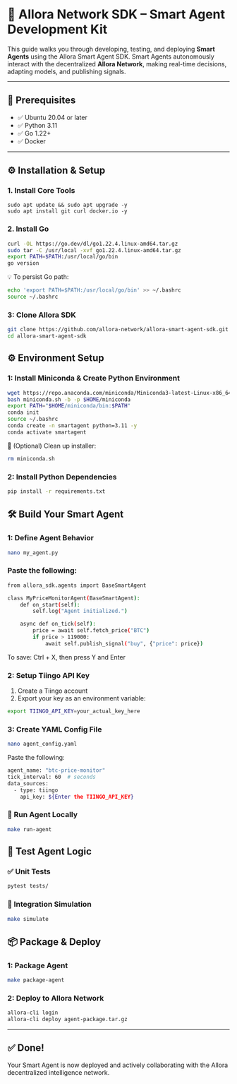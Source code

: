 # 🤖 Allora Network SDK – Smart Agent Development Kit

This guide walks you through developing, testing, and deploying **Smart Agents** using the Allora Smart Agent SDK. Smart Agents autonomously interact with the decentralized **Allora Network**, making real-time decisions, adapting models, and publishing signals.

---

## 🔧 Prerequisites

- ✅ Ubuntu 20.04 or later
- ✅ Python 3.11
- ✅ Go 1.22+
- ✅ Docker

---


## ⚙️ Installation & Setup


### 1. Install Core Tools

```
sudo apt update && sudo apt upgrade -y
sudo apt install git curl docker.io -y
```


### 2. Install Go

```bash
curl -OL https://go.dev/dl/go1.22.4.linux-amd64.tar.gz
sudo tar -C /usr/local -xvf go1.22.4.linux-amd64.tar.gz
export PATH=$PATH:/usr/local/go/bin
go version
```

💡 To persist Go path:
```bash
echo 'export PATH=$PATH:/usr/local/go/bin' >> ~/.bashrc
source ~/.bashrc
```
### 3: Clone Allora SDK
```bash
git clone https://github.com/allora-network/allora-smart-agent-sdk.git
cd allora-smart-agent-sdk


```
## ⚙️ Environment Setup

### 1: Install Miniconda & Create Python Environment
```bash
wget https://repo.anaconda.com/miniconda/Miniconda3-latest-Linux-x86_64.sh -O miniconda.sh
bash miniconda.sh -b -p $HOME/miniconda
export PATH="$HOME/miniconda/bin:$PATH"
conda init
source ~/.bashrc
conda create -n smartagent python=3.11 -y
conda activate smartagent
```
🧹 (Optional) Clean up installer:
```bash
rm miniconda.sh
```
### 2: Install Python Dependencies
```bash
pip install -r requirements.txt
```
## 🛠️ Build Your Smart Agent

### 1: Define Agent Behavior
```bash
nano my_agent.py
```
### Paste the following:
```bash
from allora_sdk.agents import BaseSmartAgent

class MyPriceMonitorAgent(BaseSmartAgent):
    def on_start(self):
        self.log("Agent initialized.")

    async def on_tick(self):
        price = await self.fetch_price("BTC")
        if price > 119000:
            await self.publish_signal("buy", {"price": price})
```
 To save: Ctrl + X, then press Y and Enter

 ### 2: Setup Tiingo API Key
 
1. Create a Tiingo account
2. Export your key as an environment variable:
```bash
export TIINGO_API_KEY=your_actual_key_here
```
###  3: Create YAML Config File
```bash
nano agent_config.yaml
```
Paste the following:
```bash
agent_name: "btc-price-monitor"
tick_interval: 60  # seconds
data_sources:
  - type: tiingo
    api_key: ${Enter the TIINGO_API_KEY}
```
### 🚀 Run Agent Locally
```bash
make run-agent
```
## 🧪 Test Agent Logic
### ✅ Unit Tests
```bash
pytest tests/
```
### 🔄 Integration Simulation
```bash
make simulate
```
## 📦 Package & Deploy

###  1: Package Agent
```bash
make package-agent
```
### 2: Deploy to Allora Network
```bash
allora-cli login
allora-cli deploy agent-package.tar.gz
```
---

## ✅ Done!
Your Smart Agent is now deployed and actively collaborating with the Allora decentralized intelligence network.






